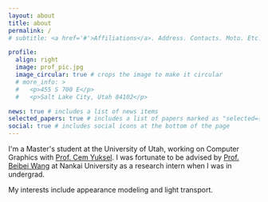 ```yaml
---
layout: about
title: about
permalink: /
# subtitle: <a href='#'>Affiliations</a>. Address. Contacts. Moto. Etc.

profile:
  align: right
  image: prof_pic.jpg
  image_circular: true # crops the image to make it circular
  # more_info: >
  #   <p>455 S 700 E</p>
  #   <p>Salt Lake City, Utah 84102</p>

news: true # includes a list of news items
selected_papers: true # includes a list of papers marked as "selected={true}"
social: true # includes social icons at the bottom of the page
---
```


I'm a Master's student at the University of Utah, working on Computer Graphics with [Prof. Cem Yuksel](http://www.cemyuksel.com/). I was fortunate to be advised by [Prof. Beibei Wang](https://wangningbei.github.io/) at Nankai University as a research intern when I was in undergrad.

My interests include appearance modeling and light transport.